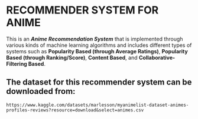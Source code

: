 # RECOMMENDER SYSTEM FOR ANIME
This is an ***Anime Recommendation System*** that is implemented through various kinds of machine learning algorithms and includes different types of systems such as **Popularity Based (through Average Ratings)**, **Popularity Based (through Ranking/Score)**, **Content Based**, and **Collaborative-Filtering Based**.

## The dataset for this recommender system can be downloaded from:

`https://www.kaggle.com/datasets/marlesson/myanimelist-dataset-animes-profiles-reviews?resource=download&select=animes.csv`
